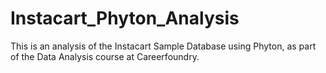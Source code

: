 # Instacart_Phyton_Analysis
This is an analysis of the Instacart Sample Database using Phyton, as part of the Data Analysis course at Careerfoundry.
